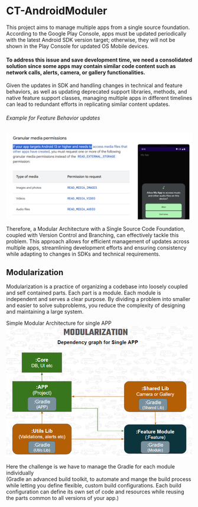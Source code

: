 # CT-AndroidModuler

This project aims to manage multiple apps from a single source foundation. According to the Google Play Console, apps must be updated periodically with the latest Android SDK version target; otherwise, they will not be shown in the Play Console for updated OS Mobile devices.

#### To address this issue and save development time, we need a consolidated solution since some apps may contain similar code content such as network calls, alerts, camera, or gallery functionalities.

Given the updates in SDK and handling changes in technical and feature behaviors, as well as updating deprecated support libraries, methods, and native feature support classes, managing multiple apps in different timelines can lead to redundant efforts in replicating similar content updates.

###### Example for Feature Behavior updates 
![Apps Target Android OS 13!](/assets/behavior_change.png "Behavior changes example")

Therefore, a Modular Architecture with a Single Source Code Foundation, coupled with Version Control and Branching, can effectively tackle this problem. This approach allows for efficient management of updates across multiple apps, streamlining development efforts and ensuring consistency while adapting to changes in SDKs and technical requirements.

## Modularization
Modularization is a practice of organizing a codebase into loosely coupled and self contained parts. Each part is a module. Each module is independent and serves a clear purpose. By dividing a problem into smaller and easier to solve subproblems, you reduce the complexity of designing and maintaining a large system.

Simple Modular Architecture for single APP
![Dependency graph for Single APP](/assets/modularization_one.png "for single app")
                                          
Here the challenge is we have to manage the Gradle for each module individually  
(Gradle an advanced build toolkit, to automate and mange the build process while letting you define flexible, custom build configurations. 
Each build configuration can define its own set of code and resources while reusing the parts common to all versions of your app.)


